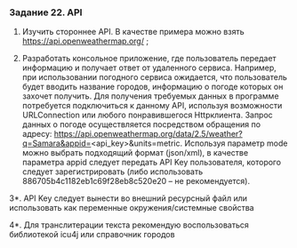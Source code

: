 ### Задание 22. API
1. Изучить стороннее API. В качестве примера можно взять https://api.openweathermap.org/ ;

2. Разработать консольное приложение, где пользователь передает информацию и получает ответ от удаленного сервиса. Например, при использовании погодного сервиса ожидается, что пользователь будет вводить название городов, информацию о погоде которых он захочет получить. Для получения требуемых данных в программе потребуется подключиться к данному API, используя возможности URLConnection или любого понравившегося Httpклиента.
Запрос данных о погоде осуществляется посредством обращения по адресу: https://api.openweathermap.org/data/2.5/weather?q=Samara&appid=<api_key>&units=metric. Используя параметр mode можно выбрать подходящий формат (json/xml), в качестве параметра appid следует передать API Key пользователя, которого следует зарегистрировать (либо использовать 886705b4c1182eb1c69f28eb8c520e20 – не рекомендуется).

3*. API Key следует вынести во внешний ресурсный файл или использовать как переменные окружения/системные свойства

4*. Для транслитерации текста рекомендую воспользоваться библиотекой icu4j или справочник городов

